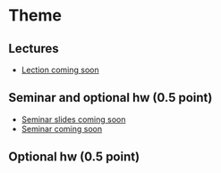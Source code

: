 # Theme

## Lectures
* [Lection coming soon](https://www.google.ru/)

## Seminar and optional hw (0.5 point)
* [Seminar slides coming soon](https://www.google.ru/)
* [Seminar coming soon](https://www.google.ru/)

## Optional hw (0.5 point)

